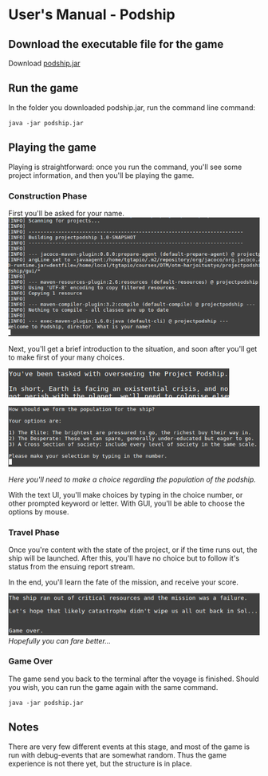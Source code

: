 # User's Manual - Podship

## Download the executable file for the game
Download [podship.jar](https://github.com/Granigan/otm-harjoitustyo/releases/download/alpha/podshipv0.5.jar)

## Run the game
In the folder you downloaded podship.jar, run the command line command:

```
java -jar podship.jar
```

## Playing the game

Playing is straightforward: once you run the command, you'll see some project information, and then you'll be playing the game.

### Construction Phase

First you'll be asked for your name.
![What is your name, director?](https://github.com/Granigan/otm-harjoitustyo/blob/master/documentation/name_request.png)

Next, you'll get a brief introduction to the situation, and soon after you'll get to make first of your many choices.

![This is your task.](https://github.com/Granigan/otm-harjoitustyo/blob/master/documentation/intro_text.png)

![One of many choices to make](https://github.com/Granigan/otm-harjoitustyo/blob/master/documentation/population_choice.png)

_Here you'll need to make a choice regarding the population of the podship._

With the text UI, you'll make choices by typing in the choice number, or other prompted keyword or letter. With GUI, you'll be able to choose the options by mouse.

### Travel Phase

Once you're content with the state of the project, or if the time runs out, the ship will be launched. After this, you'll have no choice but to follow it's status from the ensuing report stream.


In the end, you'll learn the fate of the mission, and receive your score.

![One of many choices to make](https://github.com/Granigan/otm-harjoitustyo/blob/master/documentation/game_over.png)
_Hopefully you can fare better..._

### Game Over
The game send you back to the terminal after the voyage is finished. Should you wish, you can run the game again with the same command.

```
java -jar podship.jar
```


## Notes
There are very few different events at this stage, and most of the game is run with debug-events that are somewhat random. Thus the game experience is not there yet, but the structure is in place.

